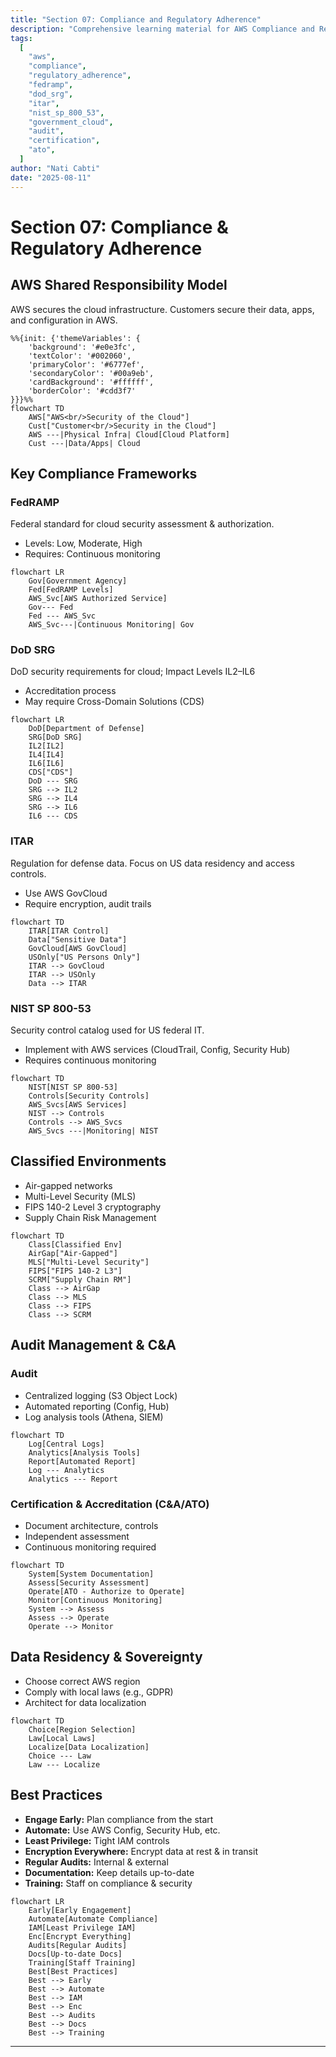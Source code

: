 ```yaml
---
title: "Section 07: Compliance and Regulatory Adherence"
description: "Comprehensive learning material for AWS Compliance and Regulatory Adherence, including FedRAMP, DoD SRG, ITAR, NIST SP 800-53, and their application in government and classified environments."
tags:
  [
    "aws",
    "compliance",
    "regulatory_adherence",
    "fedramp",
    "dod_srg",
    "itar",
    "nist_sp_800_53",
    "government_cloud",
    "audit",
    "certification",
    "ato",
  ]
author: "Nati Cabti"
date: "2025-08-11"
---
```


# Section 07: Compliance & Regulatory Adherence

## AWS Shared Responsibility Model

AWS secures the cloud infrastructure. Customers secure their data, apps, and configuration in AWS.

```mermaid
%%{init: {'themeVariables': {
    'background': '#e0e3fc',
    'textColor': '#002060',
    'primaryColor': '#6777ef',
    'secondaryColor': '#00a9eb',
    'cardBackground': '#ffffff',
    'borderColor': '#cdd3f7'
}}}%%
flowchart TD
    AWS["AWS<br/>Security of the Cloud"]
    Cust["Customer<br/>Security in the Cloud"]
    AWS ---|Physical Infra| Cloud[Cloud Platform]
    Cust ---|Data/Apps| Cloud
```

## Key Compliance Frameworks

### FedRAMP

Federal standard for cloud security assessment & authorization.

- Levels: Low, Moderate, High
- Requires: Continuous monitoring

```mermaid
flowchart LR
    Gov[Government Agency]
    Fed[FedRAMP Levels]
    AWS_Svc[AWS Authorized Service]
    Gov--- Fed
    Fed --- AWS_Svc
    AWS_Svc---|Continuous Monitoring| Gov
```

### DoD SRG

DoD security requirements for cloud; Impact Levels IL2–IL6

- Accreditation process
- May require Cross-Domain Solutions (CDS)

```mermaid
flowchart LR
    DoD[Department of Defense]
    SRG[DoD SRG]
    IL2[IL2]
    IL4[IL4]
    IL6[IL6]
    CDS["CDS"]
    DoD --- SRG
    SRG --> IL2
    SRG --> IL4
    SRG --> IL6
    IL6 --- CDS
```

### ITAR

Regulation for defense data. Focus on US data residency and access controls.

- Use AWS GovCloud
- Require encryption, audit trails

```mermaid
flowchart TD
    ITAR[ITAR Control]
    Data["Sensitive Data"]
    GovCloud[AWS GovCloud]
    USOnly["US Persons Only"]
    ITAR --> GovCloud
    ITAR --> USOnly
    Data --> ITAR
```

### NIST SP 800-53

Security control catalog used for US federal IT.

- Implement with AWS services (CloudTrail, Config, Security Hub)
- Requires continuous monitoring

```mermaid
flowchart TD
    NIST[NIST SP 800-53]
    Controls[Security Controls]
    AWS_Svcs[AWS Services]
    NIST --> Controls
    Controls --> AWS_Svcs
    AWS_Svcs ---|Monitoring| NIST
```

## Classified Environments

- Air-gapped networks
- Multi-Level Security (MLS)
- FIPS 140-2 Level 3 cryptography
- Supply Chain Risk Management

```mermaid
flowchart TD
    Class[Classified Env]
    AirGap["Air-Gapped"]
    MLS["Multi-Level Security"]
    FIPS["FIPS 140-2 L3"]
    SCRM["Supply Chain RM"]
    Class --> AirGap
    Class --> MLS
    Class --> FIPS
    Class --> SCRM
```

## Audit Management & C&A

### Audit

- Centralized logging (S3 Object Lock)
- Automated reporting (Config, Hub)
- Log analysis tools (Athena, SIEM)

```mermaid
flowchart TD
    Log[Central Logs]
    Analytics[Analysis Tools]
    Report[Automated Report]
    Log --- Analytics
    Analytics --- Report
```

### Certification & Accreditation (C&A/ATO)

- Document architecture, controls
- Independent assessment
- Continuous monitoring required

```mermaid
flowchart TD
    System[System Documentation]
    Assess[Security Assessment]
    Operate[ATO - Authorize to Operate]
    Monitor[Continuous Monitoring]
    System --> Assess
    Assess --> Operate
    Operate --> Monitor
```

## Data Residency & Sovereignty

- Choose correct AWS region
- Comply with local laws (e.g., GDPR)
- Architect for data localization

```mermaid
flowchart TD
    Choice[Region Selection]
    Law[Local Laws]
    Localize[Data Localization]
    Choice --- Law
    Law --- Localize
```

## Best Practices

- **Engage Early:** Plan compliance from the start
- **Automate:** Use AWS Config, Security Hub, etc.
- **Least Privilege:** Tight IAM controls
- **Encryption Everywhere:** Encrypt data at rest & in transit
- **Regular Audits:** Internal & external
- **Documentation:** Keep details up-to-date
- **Training:** Staff on compliance & security

```mermaid
flowchart LR
    Early[Early Engagement]
    Automate[Automate Compliance]
    IAM[Least Privilege IAM]
    Enc[Encrypt Everything]
    Audits[Regular Audits]
    Docs[Up-to-date Docs]
    Training[Staff Training]
    Best[Best Practices]
    Best --> Early
    Best --> Automate
    Best --> IAM
    Best --> Enc
    Best --> Audits
    Best --> Docs
    Best --> Training
```

---
